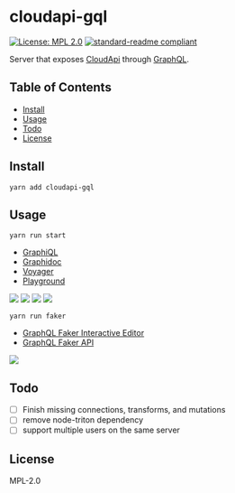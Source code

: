 # cloudapi-gql

[![License: MPL 2.0](https://img.shields.io/badge/License-MPL%202.0-brightgreen.svg)](https://opensource.org/licenses/MPL-2.0)
[![standard-readme compliant](https://img.shields.io/badge/standard--readme-OK-green.svg)](https://github.com/RichardLitt/standard-readme)

Server that exposes [CloudApi](https://apidocs.joyent.com/cloudapi/) through
[GraphQL](http://graphql.org).

## Table of Contents

* [Install](#install)
* [Usage](#usage)
* [Todo](#todo)
* [License](#license)

## Install

```
yarn add cloudapi-gql
```

## Usage

```
yarn run start
```

* [GraphiQL](http://0.0.0.0:4000/graphiql)
* [Graphidoc](http://0.0.0.0:4000/doc)
* [Voyager](http://0.0.0.0:4000/voyager)
* [Playground](http://0.0.0.0:4000/playground)

![](https://cldup.com/StGgfIbD3N.png) ![](https://cldup.com/fhpul_AJ13.png)
![](https://cldup.com/A-VwSbvWBe.png) ![](https://cldup.com/08P360Skhx.png)

```
yarn run faker
```

* [GraphQL Faker Interactive Editor](http://0.0.0.0:9002/editor)
* [GraphQL Faker API](http://0.0.0.0:9002/graphql)

![](https://cldup.com/VWadVMorQ0.png)

## Todo

* [ ] Finish missing connections, transforms, and mutations
* [ ] remove node-triton dependency
* [ ] support multiple users on the same server

## License

MPL-2.0
